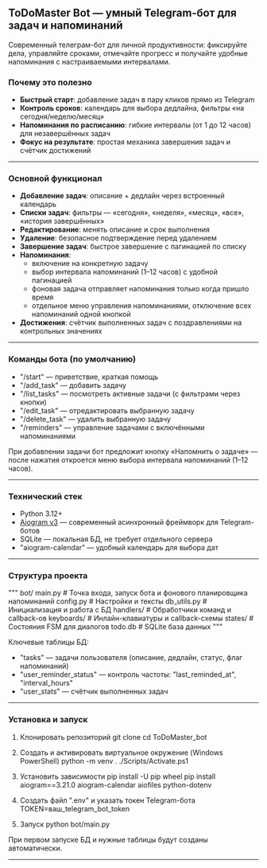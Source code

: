 ## ToDoMaster Bot — умный Telegram-бот для задач и напоминаний

Современный телеграм-бот для личной продуктивности: фиксируйте дела, управляйте сроками, отмечайте прогресс и получайте удобные напоминания с настраиваемыми интервалами.

### Почему это полезно
- **Быстрый старт**: добавление задач в пару кликов прямо из Telegram
- **Контроль сроков**: календарь для выбора дедлайна, фильтры «на сегодня/неделю/месяц»
- **Напоминания по расписанию**: гибкие интервалы (от 1 до 12 часов) для незавершённых задач
- **Фокус на результате**: простая механика завершения задач и счётчик достижений

---

### Основной функционал
- **Добавление задач**: описание + дедлайн через встроенный календарь
- **Списки задач**: фильтры — «сегодня», «неделя», «месяц», «все», «история завершённых»
- **Редактирование**: менять описание и срок выполнения
- **Удаление**: безопасное подтверждение перед удалением
- **Завершение задач**: быстрое завершение с пагинацией по списку
- **Напоминания**:
  - включение на конкретную задачу
  - выбор интервала напоминаний (1–12 часов) с удобной пагинацией
  - фоновая задача отправляет напоминания только когда пришло время
  - отдельное меню управления напоминаниями, отключение всех напоминаний одной кнопкой
- **Достижения**: счётчик выполненных задач с поздравлениями на контрольных значениях

---

### Команды бота (по умолчанию)
- "/start" — приветствие, краткая помощь
- "/add_task" — добавить задачу
- "/list_tasks" — посмотреть активные задачи (с фильтрами через кнопки)
- "/edit_task" — отредактировать выбранную задачу
- "/delete_task" — удалить выбранную задачу
- "/reminders" — управление задачами с включёнными напоминаниями

При добавлении задачи бот предложит кнопку «Напомнить о задаче» — после нажатия откроется меню выбора интервала напоминаний (1–12 часов).

---

### Технический стек
- Python 3.12+
- [Aiogram v3](https://docs.aiogram.dev/) — современный асинхронный фреймворк для Telegram-ботов
- SQLite — локальная БД, не требует отдельного сервера
- "aiogram-calendar" — удобный календарь для выбора дат

---

### Структура проекта
"""
bot/
  main.py                # Точка входа, запуск бота и фонового планировщика напоминаний
  config.py              # Настройки и тексты
  db_utils.py            # Инициализация и работа с БД
  handlers/              # Обработчики команд и callback-ов
  keyboards/             # Инлайн-клавиатуры и callback-схемы
  states/                # Состояния FSM для диалогов
  todo.db                # SQLite база данных
"""

Ключевые таблицы БД:
- "tasks" — задачи пользователя (описание, дедлайн, статус, флаг напоминаний)
- "user_reminder_status" — контроль частоты: "last_reminded_at", "interval_hours"
- "user_stats" — счётчик выполненных задач

---

### Установка и запуск
1) Клонировать репозиторий
git clone <repo-url>
cd ToDoMaster_bot

2) Создать и активировать виртуальное окружение (Windows PowerShell)
python -m venv .
./Scripts/Activate.ps1


3) Установить зависимости
pip install -U pip wheel
pip install aiogram==3.21.0 aiogram-calendar aiofiles python-dotenv


4) Создать файл ".env" и указать токен Telegram-бота
TOKEN=ваш_telegram_bot_token


5) Запуск
python bot/main.py


При первом запуске БД и нужные таблицы будут созданы автоматически.

---
